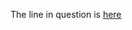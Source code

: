 
The line in question is [here](https://github.com/sp4ke/hugo-bug/blob/master/themes/my-theme/layouts/partials/home/markup.html#L16)
